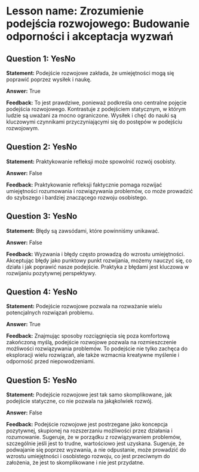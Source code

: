 # Lesson name: Zrozumienie podejścia rozwojowego: Budowanie odporności i akceptacja wyzwań

## Question 1: YesNo

**Statement:** Podejście rozwojowe zakłada, że umiejętności mogą się poprawić poprzez wysiłek i naukę.

**Answer:** True

**Feedback:**
To jest prawdziwe, ponieważ podkreśla ono centralne pojęcie podejścia rozwojowego. Kontrastuje z podejściem statycznym, w którym ludzie są uważani za mocno ograniczone. Wysiłek i chęć do nauki są kluczowymi czynnikami przyczyniającymi się do postępów w podejściu rozwojowym.


## Question 2: YesNo

**Statement:** Praktykowanie refleksji może spowolnić rozwój osobisty.

**Answer:** False

**Feedback:**
Praktykowanie refleksji faktycznie pomaga rozwijać umiejętności rozumowania i rozwiązywania problemów, co może prowadzić do szybszego i bardziej znaczącego rozwoju osobistego.


## Question 3: YesNo

**Statement:** Błędy są zawsódami, które powinniśmy unikawać.

**Answer:** False

**Feedback:**
Wyzwania i błędy często prowadzą do wzrostu umiejętności. Akceptując błędy jako punktowy punkt rozwijania, możemy nauczyć się, co działa i jak poprawić nasze podejście. Praktyka z błędami jest kluczowa w rozwijaniu pozytywnej perspektywy.


## Question 4: YesNo

**Statement:** Podejście rozwojowe pozwala na rozważanie wielu potencjalnych rozwiązań problemu.

**Answer:** True

**Feedback:**
Znajmując sposoby rozciągnięcia się poza komfortową zakończoną myślą, podejście rozwojowe pozwala na rozmieszczenie możliwości rozwiązywania problemów. To podejście nie tylko zachęca do eksploracji wielu rozwiązań, ale także wzmacnia kreatywne myślenie i odporność przed niepowodzeniami.


## Question 5: YesNo

**Statement:** Podejście rozwojowe jest tak samo skomplikowane, jak podejście statyczne, co nie pozwala na jakąkolwiek rozwój.

**Answer:** False

**Feedback:**
Podejście rozwojowe jest postrzegane jako koncepcja pozytywnej, skupionej na rozszerzaniu możliwości przez działania i rozumowanie. Sugeruje, że w porządku z rozwiązywaniem problemów, szczególnie jeśli jest to trudne, wartościowo jest uzyskana. Sugeruje, że podwajanie się poprzez wyzwania, a nie odpustanie, może prowadzić do wzrostu umiejętności i osobistego rozwoju, co jest przeciwnym do założenia, że jest to skomplikowane i nie jest przydatne.

